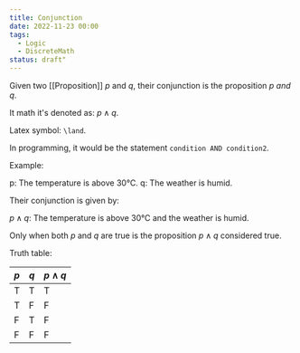 ```yaml
---
title: Conjunction
date: 2022-11-23 00:00
tags:
  - Logic
  - DiscreteMath
status: draft"
---
```


Given two [[Proposition]] $p$ and $q$, their conjunction is the proposition $p$ *and* $q$.

It math it's denoted as: $p \land q$.

Latex symbol: `\land`.

In programming,  it would be the statement `condition AND condition2`.

Example:

p: The temperature is above 30℃.
q: The weather is humid.

Their conjunction is given by:

$p \land q$: The temperature is above 30℃ and the weather is humid.

Only when both $p$ and $q$ are true is the proposition $p \land q$ considered true.

Truth table:

| $p$ | $q$ | $p \land q$ |
| --- | --- | ----------- |
| T   | T   | T           |
| T   | F   | F           |
| F   | T   | F           |
| F   | F   | F           |
